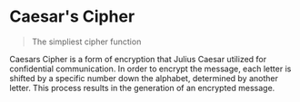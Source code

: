 # Caesar's Cipher

> The simpliest cipher function

Caesars Cipher is a form of encryption that Julius Caesar utilized for confidential communication. In order to encrypt the message, each letter is shifted by a specific number down the alphabet, determined by another letter. This process results in the generation of an encrypted message.